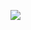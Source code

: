 <a href="[https://www.instagram.com/dladbfla49/]" target="_blank"><img src="https://img.shields.io/badge/[Instagram]-[FB3A84]?style=flat-square&logo=[instargram]&logoColor=white"/></a>
